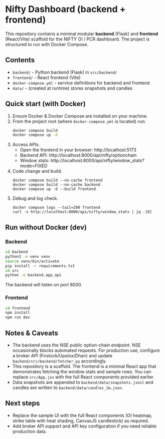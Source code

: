 # Nifty Dashboard (backend + frontend)

This repository contains a minimal modular **backend** (Flask) and **frontend** (React/Vite)
scaffold for the NIFTY OI / PCR dashboard. The project is structured to run with Docker Compose.

## Contents
- `backend/` - Python backend (Flask) in `src/backend/`
- `frontend/` - React frontend (Vite)
- `docker-compose.yml` - service definitions for backend and frontend
- `data/` - (created at runtime) stores snapshots and candles

## Quick start (with Docker)
1. Ensure Docker & Docker Compose are installed on your machine.
2. From the project root (where `docker-compose.yml` is located) run:
   ```bash
   docker compose build
   docker compose up -d
   ```
3. Access APIs.
   - Open the frontend in your browser: http://localhost:5173
   - Backend API: http://localhost:8000/api/nifty/optionchain
   - Window stats: http://localhost:8000/api/nifty/window_stats?mode=FIXED
4. Code change and build.
   ```
   docker compose build --no-cache frontend
   docker compose build --no-cache backend
   docker compose up -d --build frontend
   ```
5. Debug and log check.
   ```
   docker compose logs --tail=200 frontend
   curl -s http://localhost:8000/api/nifty/window_stats | jq .[0]
   ```

## Run without Docker (dev)
### Backend
```bash
cd backend
python3 -m venv venv
source venv/bin/activate
pip install -r requirements.txt
cd src
python -m backend.app_api
```
The backend will listen on port 8000.

### Frontend
```bash
cd frontend
npm install
npm run dev
```

## Notes & Caveats
- The backend uses the NSE public option-chain endpoint. NSE occasionally blocks automated requests. For production use, configure a broker API (Firstock/Upstox/Dhan) and update `backend/src/backend/fetcher.py` accordingly.
- This repository is a scaffold. The frontend is a minimal React app that demonstrates fetching the window stats and sample rows. You can replace `src/App.jsx` with the full React components provided earlier.
- Data snapshots are appended to `backend/data/snapshots.jsonl` and candles are written to `backend/data/candles_1m.json`.

## Next steps
- Replace the sample UI with the full React components (OI heatmap, strike table with heat shading, CanvasJS candlestick) as required.
- Add broker API support and API key configuration if you need reliable production data.

